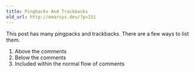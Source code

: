 ```yaml
---
title: Pingbacks And Trackbacks
old_url: http://emarsys.dev/?p=151
---
```

This post has many pingpacks and trackbacks. There are a few ways to list them.

1. Above the comments
2. Below the comments
3. Included within the normal flow of comments